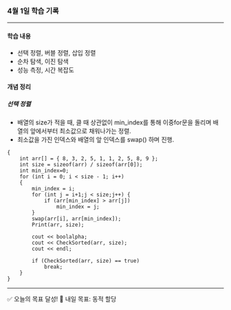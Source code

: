 
### 4월 1일 학습 기록
---

#### 학습 내용
- 선택 정렬, 버블 정렬, 삽입 정렬
- 순차 탐색, 이진 탐색
- 성능 측정, 시간 복잡도 

#### 개념 정리
##### 선택 정렬
- 배열의 size가 적을 때, 클 때 상관없이 min_index를 통해 이중for문을 돌리며 배열의 앞에서부터 최소값으로 채워나가는 정렬.
- 최소값을 가진 인덱스와 배열의 앞 인덱스를 swap() 하며 진행.

```
{
	int arr[] = { 8, 3, 2, 5, 1, 1, 2, 5, 8, 9 };
	int size = sizeof(arr) / sizeof(arr[0]);
	int min_index=0;
	for (int i = 0; i < size - 1; i++)
	{
		min_index = i;
		for (int j = i+1;j < size;j++) {
			if (arr[min_index] > arr[j])
				min_index = j;
		}
		swap(arr[i], arr[min_index]);
		Print(arr, size);

		cout << boolalpha;
		cout << CheckSorted(arr, size);
		cout << endl;

		if (CheckSorted(arr, size) == true)
			break;
	}
}
```
---

✅ 오늘의 목표 달성!
💪 내일 목표: 동적 할당
